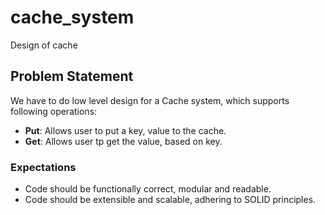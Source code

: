 # cache_system
Design of cache

## Problem Statement
We have to do low level design for a Cache system, which supports following operations:
* **Put**: Allows user to put a key, value to the cache.
* **Get**: Allows user tp get the value, based on key.

### Expectations
* Code should be functionally correct, modular and readable. 
* Code should be extensible and scalable, adhering to SOLID principles. 